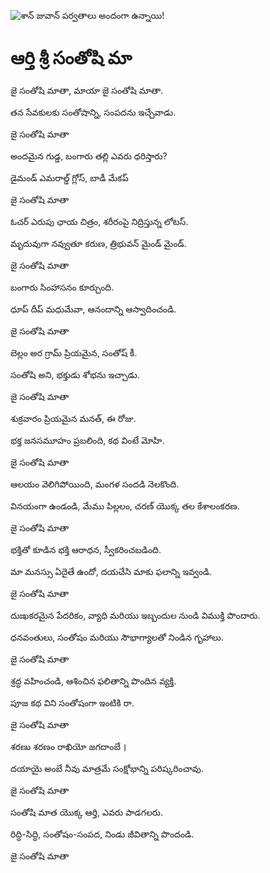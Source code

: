 ![శాన్ జువాన్ పర్వతాలు అందంగా ఉన్నాయి!](lib/assets/images/artis/img.png "శాన్ జువాన్ పర్వతాలు")

# ఆర్తి శ్రీ సంతోషి మా

జై సంతోషి మాతా, మాయా జై సంతోషి మాతా.

తన సేవకులకు సంతోషాన్ని, సంపదను ఇచ్చేవాడు.

జై సంతోషి మాతా

అందమైన గుడ్డ, బంగారు తల్లి ఎవరు ధరిస్తారు?

డైమండ్ ఎమరాల్డ్ గ్లోస్, బాడీ మేకప్

జై సంతోషి మాతా

ఓచర్ ఎరుపు ఛాయ చిత్రం, శరీరంపై నిద్రిస్తున్న లోటస్.

మృదువుగా నవ్వుతూ కరుణ, త్రిభువన్ మైండ్ మైండ్.

జై సంతోషి మాతా

బంగారు సింహాసనం కూర్చుంది.

ధూప్ దీప్ మధుమేవా, ఆనందాన్ని ఆస్వాదించండి.

జై సంతోషి మాతా

బెల్లం అర గ్రామ్ ప్రియమైన, సంతోష్ కీ.

సంతోషి అని, భక్తుడు శోభను ఇచ్చాడు.

జై సంతోషి మాతా

శుక్రవారం ప్రియమైన మనత్, ఈ రోజు.

భక్త జనసమూహం ప్రబలింది, కథ వింటే మోహి.

జై సంతోషి మాతా

ఆలయం వెలిగిపోయింది, మంగళ సందడి నెలకొంది.

వినయంగా ఉండండి, మేము పిల్లలం, చరణ్ యొక్క తల కేశాలంకరణ.

జై సంతోషి మాతా

భక్తితో కూడిన భక్తి ఆరాధన, స్వీకరించబడింది.

మా మనస్సు ఏదైతే ఉందో, దయచేసి మాకు ఫలాన్ని ఇవ్వండి.

జై సంతోషి మాతా

దుఃఖకరమైన పేదరికం, వ్యాధి మరియు ఇబ్బందుల నుండి విముక్తి పొందారు.

ధనవంతులు, సంతోషం మరియు సౌభాగ్యాలతో నిండిన గృహాలు.

జై సంతోషి మాతా

శ్రద్ధ వహించండి, ఆశించిన ఫలితాన్ని పొందిన వ్యక్తి.

పూజ కథ విని సంతోషంగా ఇంటికి రా.

జై సంతోషి మాతా

శరణు శరణం రాఖియో జగదాంబే ।

దయాయై అంబే నీవు మాత్రమే సంక్షోభాన్ని పరిష్కరించావు.

జై సంతోషి మాతా

సంతోషి మాత యొక్క ఆర్తి, ఎవరు పాడగలరు.

రిద్ధి-సిద్ధి, సంతోషం-సంపద, నిండు జీవితాన్ని పొందండి.

జై సంతోషి మాతా